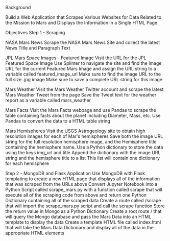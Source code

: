 Background
  
  Build a Web Application that Scrapes Various Websites for Data Related to the Mission to Mars and Displays the Information in a Single   HTML Page

Objectives
Step 1 - Scraping

NASA Mars News
  Scrape the NASA Mars News Site and collect the latest News Title and Paragraph Text

JPL Mars Space Images - Featured Image
  Visit the URL for the JPL Featured Space Image
  Use Splinter to navigate the site and find the image URL for the current Featured Mars Image and assign the URL string to a variable     called featured_image_url
  Make sure to find the image URL to the full size .jpg image
  Make sure to save a complete URL string for this image

Mars Weather
  Visit the Mars Weather Twitter account and scrape the latest Mars Weather Tweet from the page
  Save the Tweet text for the weather report as a variable called mars_weather

Mars Facts
  Visit the Mars Facts webpage and use Pandas to scrape the table containing facts about the planet including Diameter, Mass, etc.
  Use Pandas to convert the data to a HTML table string

Mars Hemispheres
  Visit the USGS Astrogeology site to obtain high resolution images for each of Mar's hemispheres
  Save both the image URL string for the full resolution hemisphere image, and the Hemisphere title containing the hemisphere name.
  Use a Python dictionary to store the data using the keys img_url and title
  Append the dictionary with the image URL string and the hemisphere title to a list
  This list will contain one dictionary for each hemisphere

Step 2 - MongoDB and Flask Application
  Use MongoDB with Flask templating to create a new HTML page that displays all of the information that was scraped from the URLs above
  Convert Jupyter Notebook into a Python Script called scrape_mars.py with a function called scrape that will execute all of the           scraping code from above and return one Python Dictionary containing all of the scraped data
  Create a route called /scrape that will import the scrape_mars.py script and call the scrape function
  Store the return value in Mongo as a Python Dictionary
  Create a root route / that will query the Mongo database and pass the Mars Data into an HTML template to display the data
Create a template HTML file called index.html that will take the Mars Data Dictionary and display all of the data in the appropriate HTML elements
